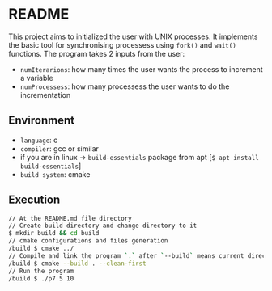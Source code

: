 # README 
This project aims to initialized the user with UNIX processes. It implements the basic tool for synchronising processess using `fork()` and `wait()` functions. The program takes 2 inputs from the user:  

- `numIterarions`: how many times the user wants the process to increment a variable  
- `numProcessess`: how many processess the user wants to do the incrementation  

## Environment  
- `language`: c
- `compiler`: gcc or similar
- if you are in linux -> `build-essentials` package from apt [`$ apt install build-essentials`]
- `build system`: cmake 
## Execution
```sh
// At the README.md file directory 
// Create build directory and change directory to it
$ mkdir build && cd build 
// cmake configurations and files generation  
/build $ cmake ../   
// Compile and link the program `.` after `--build` means current directory
/build $ cmake --build . --clean-first
// Run the program 
/build $ ./p7 5 10
``` 
